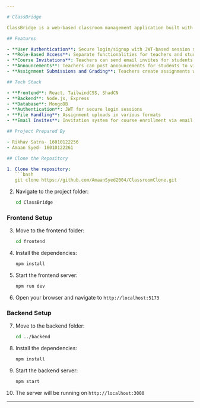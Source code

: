 ```yaml
---

# ClassBridge

ClassBridge is a web-based classroom management application built with the MERN stack, designed to facilitate an interactive and organized digital learning environment. ClassBridge supports features for both teachers and students, making it easy to manage courses, assignments, announcements, and grading in one unified platform.

## Features

- **User Authentication**: Secure login/signup with JWT-based session management and password hashing.
- **Role-Based Access**: Separate functionalities for teachers and students, with tailored home pages and permissions.
- **Course Invitations**: Teachers can send email invites for students to join courses.
- **Announcements**: Teachers can post announcements for students to view.
- **Assignment Submissions and Grading**: Teachers create assignments with deadlines; students submit in various formats and receive grades.

## Tech Stack

- **Frontend**: React, TailwindCSS, ShadCN
- **Backend**: Node.js, Express
- **Database**: MongoDB
- **Authentication**: JWT for secure login sessions
- **File Handling**: Assignment uploads in various formats
- **Email Invites**: Invitation system for course enrollment via email

## Project Prepared By

- Rikhav Satra- 16010122256
- Amaan Syed- 16010122261

## Clone the Repository

1. Clone the repository:
   ```bash
   git clone https://github.com/AmaanSyed2004/ClassroomClone.git
   ```

2. Navigate to the project folder:
   ```bash
   cd ClassBridge
   ```

### Frontend Setup

3. Move to the frontend folder:
   ```bash
   cd frontend
   ```

4. Install the dependencies:
   ```bash
   npm install
   ```

5. Start the frontend server:
   ```bash
   npm run dev
   ```

6. Open your browser and navigate to `http://localhost:5173`

### Backend Setup

7. Move to the backend folder:
   ```bash
   cd ../backend
   ```

8. Install the dependencies:
   ```bash
   npm install
   ```

9. Start the backend server:
   ```bash
   npm start
   ```

10. The server will be running on `http://localhost:3000`

---
```


